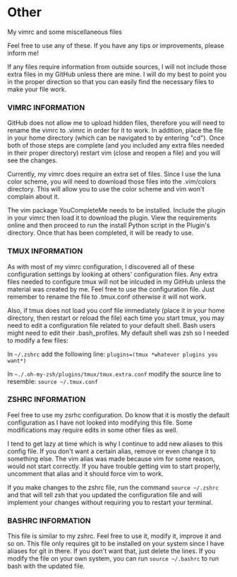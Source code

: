# Other
My vimrc and some miscellaneous files

Feel free to use any of these. If you have any tips or improvements,
please inform me!

If any files require information from outside sources, I will not include
those extra files in my GitHub unless there are mine. I will do my best
to point you in the proper direction so that you can easily find the
necessary files to make your file work.

### VIMRC INFORMATION

GitHub does not allow me to upload hidden files, therefore you will need
to rename the vimrc to .vimrc in order for it to work. In addition, place
the file in your home directory (which can be navigated to by entering
"cd"). Once both of those steps are complete (and you included any extra
files needed in their proper directory) restart vim (close and reopen a
file) and you will see the changes.

Currently, my vimrc does require an extra set of files. Since I use the
luna color scheme, you will need to download those files into the .vim/colors
directory. This will allow you to use the color scheme and vim won't
complain about it.

The vim package YouCompleteMe needs to be installed. Include the plugin in your
vimrc then load it to download the plugin. View the requirements online
and then proceed to run the install Python script in the Plugin's directory.
Once that has been completed, it will be ready to use.

### TMUX INFORMATION

As with most of my vimrc configuration, I discovered all of these configuration
settings by looking at others' configuration files. Any extra files needed to
configure tmux will not be inlcuded in my GitHub unless the material was created
by me. Feel free to use the configuration file. Just remember to rename the file
to .tmux.conf otherwise it will not work.

Also, if tmux does not load you conf file immediately (place it in your home
directory, then restart or reload the file) each time you start tmux, you may
need to edit a configuration file related to your default shell. Bash users might
need to edit their .bash_profiles. My default shell was zsh so I needed to
modify a few files:

In `~/.zshrc` add the following line: `plugins=(tmux *whatever plugins you want*)`

In `~./.oh-my-zsh/plugins/tmux/tmux.extra.conf` modify the source line to resemble:
        `source ~/.tmux.conf`

### ZSHRC INFORMATION

Feel free to use my zsrhc configuration. Do know that it is mostly the default
configuration as I have not looked into modifying this file. Some modifications
may require edits in some other files as well.

I tend to get lazy at time which is why I continue to add new aliases to this
config file. If you don't want a certain alias, remove or even change it to
something else. The vim alias was made because vim for some reason, would not
start correctly. If you have trouble getting vim to start properly, uncomment
that alias and it should force vim to work.

If you make changes to the zshrc file, run the command `source ~/.zshrc` and 
that will tell zsh that you updated the configuration file and will implement
your changes without requiring you to restart your terminal.

### BASHRC INFORMATION

This file is similar to my zshrc. Feel free to use it, modify it, improve it 
and so on. This file only requires git to be installed on your system since I
have aliases for git in there. If you don't want that, just delete the lines.
If you modify the file on your own system, you can run `source ~/.bashrc` to 
run bash with the updated file.
